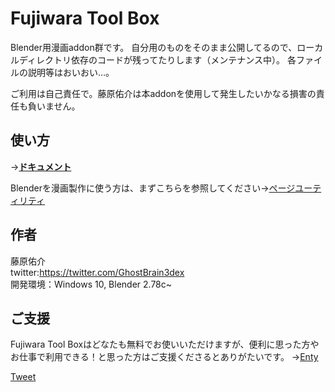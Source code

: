 # Fujiwara Tool Box
Blender用漫画addon群です。
自分用のものをそのまま公開してるので、ローカルディレクトリ依存のコードが残ってたりします（メンテナンス中）。
各ファイルの説明等はおいおい…。

ご利用は自己責任で。藤原佑介は本addonを使用して発生したいかなる損害の責任も負いません。

## 使い方
→[**ドキュメント**](documents/README.md)  

Blenderを漫画製作に使う方は、まずこちらを参照してください→[ページユーティリティ](documents/pageutils.md)

## 作者
藤原佑介  
twitter:https://twitter.com/GhostBrain3dex  
開発環境：Windows 10, Blender 2.78c~

## ご支援
Fujiwara Tool Boxはどなたも無料でお使いいただけますが、便利に思った方やお仕事で利用できる！と思った方はご支援くださるとありがたいです。
→[Enty](https://enty.jp/GhostBrain3dex)

<a href="https://twitter.com/share" class="twitter-share-button" data-via="GhostBrain3dex">Tweet</a> <script>!function(d,s,id){var js,fjs=d.getElementsByTagName(s)[0],p=/^http:/.test(d.location)?'http':'https';if(!d.getElementById(id)){js=d.createElement(s);js.id=id;js.src=p+'://platform.twitter.com/widgets.js';fjs.parentNode.insertBefore(js,fjs);}}(document, 'script', 'twitter-wjs');</script>